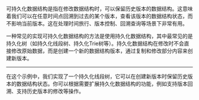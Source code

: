 可持久化数据结构是指在修改数据结构时，可以保留历史版本的数据结构。这意味着我们可以在任意时间点回溯到过去的某个版本，查看该版本的数据结构状态，而不影响当前版本。这在处理时间旅行、版本控制、回溯查询等场景下非常有用。

一种常见的实现可持久化数据结构的方法是使用持久化数据结构，其中最常见的是持久化树（如持久化线段树、持久化Trie树等）。持久化数据结构在修改时不会直接修改原始数据，而是创建一个新的数据结构版本，通过复制和修改部分内容来创建新版本。

---
在这个示例中，我们实现了一个持久化线段树，它可以在创建新版本时保留历史版本的数据结构状态。你可以根据需要扩展持久化数据结构的功能，例如支持版本回溯、支持历史版本的修改等操作。